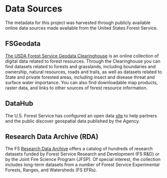 # Data Sources

The metadata for this project was harvested through publicly available online data sources made available from the United States Forest Service.

## FSGeodata

[The USDA Forest Service Geodata Clearinghouse](https://data.fs.usda.gov/geodata/) is an online collection of digital data related to forest resources. Through the Clearinghouse you can find datasets related to forests and grasslands, including boundaries and ownership, natural resources, roads and trails, as well as datasets related to State and private forested areas, including insect and disease threat and surface water importance. You can also find downloadable map products, raster data, and links to other sources of forest resource information.

## DataHub

The U.S. Forest Service has configured an open data [site](https://data-usfs.hub.arcgis.com/) to help partners and the public discover geospatial data published by the Agency.

## Research Data Archive (RDA)

The FS [Research Data Archive](https://www.fs.usda.gov/rds/archive/) offers a catalog of hundreds of research datasets funded by Forest Service Research and Development (FS R&D) or by the Joint Fire Science Program (JFSP). Of special interest, the collection includes long-term datasets from a number of Forest Service Experimental Forests, Ranges, and Watersheds (FS EFRs).
